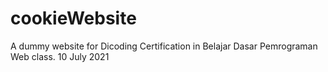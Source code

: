 # cookieWebsite

A dummy website for Dicoding Certification in Belajar Dasar Pemrograman Web class.
10 July 2021
